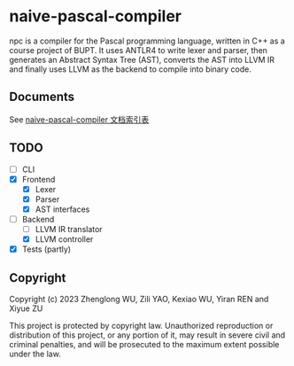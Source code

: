 # naive-pascal-compiler

npc is a compiler for the Pascal programming language, written in C++ as a course project of BUPT. It uses ANTLR4 to write lexer and parser, then generates an Abstract Syntax Tree (AST), converts the AST into LLVM IR and finally uses LLVM as the backend to compile into binary code.

## Documents

See [naive-pascal-compiler 文档索引表](./docs/README.md)

## TODO

- [ ] CLI
- [x] Frontend
    - [x] Lexer
    - [x] Parser
    - [x] AST interfaces
- [ ] Backend
    - [ ] LLVM IR translator
    - [X] LLVM controller
- [X] Tests (partly)

## Copyright

Copyright (c) 2023 Zhenglong WU, Zili YAO, Kexiao WU, Yiran REN and Xiyue ZU

This project is protected by copyright law. Unauthorized reproduction or distribution of this project, or any portion of it, may result in severe civil and criminal penalties, and will be prosecuted to the maximum extent possible under the law.

